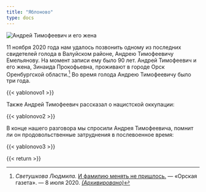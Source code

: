 ```yaml
---
title: "Яблоново"
type: docs
---
```


![Андрей Тимофеевич и его жена](/docs/topography/yablonovo/yablonovo1.jpg "Андрей Тимофеевич с супругой. Орская газета")

11 ноября 2020 года нам удалось позвонить одному из последних свидетелей голода в Валуйском районе, Андрею Тимофеевичу Емельянову. На момент записи ему было 90 лет. Андрей Тимофеевич и его жена, Зинаида Прокофьевна, проживают в городе Орск Оренбургской области.[^1] Во время голода Андрею Тимофеевичу было три года.

{{< yablonovo1 >}}

Также Андрей Тимофеевич рассказал о нацистской оккупации:

{{< yablonovo2 >}}

В конце нашего разговора мы спросили Андрея Тимофеевича, помнит ли он продовольственные затруднения в послевоенное время:

{{< yablonovo3 >}}

[^1]: *Светушкова Людмила.* [И фамилию менять не пришлось.](http://gazetaorsk.ru/intervyu/i-familiyu-menyat-ne-prishlos/) — «Орская газета». — 8 июля 2020. *[(Архивировано)](https://web.archive.org/web/20201111094412/http://gazetaorsk.ru/intervyu/i-familiyu-menyat-ne-prishlos/)*

{{< return >}}
